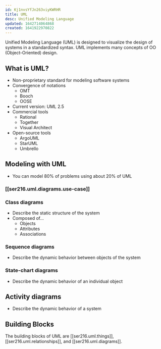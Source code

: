 ```yaml
---
id: Kj1nvsYfJn263viyKWRHR
title: UML
desc: Unified Modeling Language
updated: 1642714064868
created: 1641922970822
---
```


Unified Modeling Language (UML) is designed to visualize the design of systems in a standardized syntax. UML implements many concepts of OO (Object-Oriented) design.

## What is UML?
- Non-proprietary standard for modeling software systems
- Convergence of notations
    - OMT
    - Booch
    - OOSE
- Current version: UML 2.5
- Commercial tools
    - Rational
    - Together
    - Visual Architect
- Open-source tools
    - ArgoUML
    - StarUML
    - Umbrello

## Modeling with UML
- You can model 80% of problems using about 20% of UML
### [[ser216.uml.diagrams.use-case]]
### Class diagrams
- Describe the static structure of the system
- Composed of...
    - Objects
    - Attributes
    - Associations
### Sequence diagrams
- Describe the dynamic behavior between objects of the system
### State-chart diagrams
- Describe the dynamic behavior of an individual object
## Activity diagrams
- Describe the dynamic behavior of a system

## Building Blocks
The building blocks of UML are [[ser216.uml.things]], [[ser216.uml.relationships]], and [[ser216.uml.diagrams]].
